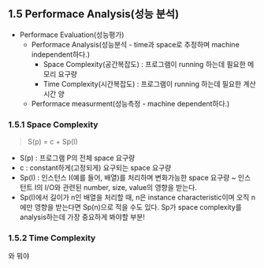 ## 1.5 Performace Analysis(성능 분석)
 * Performace Evaluation(성능평가)
    + Performace Analysis(성능분석 - time과 space로 추정하며 machine independent하다.)
      - Space Complexity(공간복잡도) : 프로그램이 running 하는데 필요한 메모리 요구량
      - Time Complexity(시간복잡도) : 프로그램이 running 하는데 필요한 계산 시간 양
    + Performace measurment(성능측정 - machine dependent하다.)
    
 ### 1.5.1 Space Complexity
 > S(p) = c + Sp(I)

 - S(p) : 프로그램 P의 전체 space 요구량
 - c : constant하게(고정되게) 요구되는 space 요구량
 - Sp(I) : 인스턴스 I(예를 들어, 배열)를 처리하며 변화가능한 space 요구량 ~ 인스턴트 I의 I/O와 관련된 number, size, value의 영향을 받는다.
 - Sp(I)에서 길이가 n인 배열을 처리할 때, n은 instance characteristic이며 오직 n에만 영향을 받는다면 Sp(n)으로 적을 수도 있다. Sp가 space complexity를 analysis하는데 가장 중요하게 봐야할 부분!
 
### 1.5.2 Time Complexity
와 뭐야
